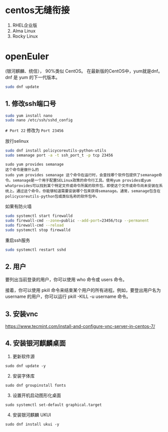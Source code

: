 # centos无缝衔接
1. RHEL企业版
2. Alma Linux
3. Rocky Linux

# openEuler
(银河麒麟、统信）， 90%类似 CentOS。
在最新版的CentOS中，yum就是dnf。dnf 是 yum 的下一代版本。
```bash
sudo dnf update
```
## 1. 修改ssh端口号
```bash
sudo yum install nano
sudo nano /etc/ssh/sshd_config
```
`# Port 22` 修改为 `Port 23456` 

放行selinux

```bash
sudo dnf install policycoreutils-python-utils
sudo semanage port -a -t ssh_port_t -p tcp 23456
```
```text
sudo yum provides semanage
这个命令是做什么的
sudo yum provides semanage 这个命令在运行时，会查找哪个软件包提供了semanage命令。semanage是一个用于配置SELinux政策的命令行工具。使用yum provides或yum whatprovides可以找到某个特定文件或命令所属的软件包，即使这个文件或命令尚未安装在系统上。通过这个命令，你能够知道需要安装哪个包来获得semanage。通常，semanage包含在policycoreutils-python包或类似名称的软件包中。
```
如果有防火墙

```bash
sudo systemctl start firewalld
sudo firewall-cmd --zone=public --add-port=23456/tcp --permanent
sudo firewall-cmd --reload
sudo systemctl stop firewalld
```

重启ssh服务

```bash
sudo systemctl restart sshd
```
## 2. 用户
要列出当前登录的用户，你可以使用 who 命令或 users 命令。

接着，你可以使用 pkill 命令来结束某个用户的所有进程。例如，要登出用户名为 username 的用户，你可以运行 pkill -KILL -u username 命令。

## 3. 安装vnc
https://www.tecmint.com/install-and-configure-vnc-server-in-centos-7/

## 4. 安装银河麒麟桌面
1. 更新软件源
```
sudo dnf update -y
```
2. 安装字体库
```
sudo dnf groupinstall fonts
```
3. 设置开机启动图形化桌面
```
sudo systemctl set-default graphical.target
```
4. 安装银河麒麟 UKUI
```
sudo dnf install ukui -y
```
